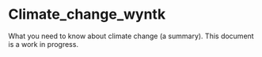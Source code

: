 # Climate_change_wyntk
What you need to know about climate change (a summary). This document is a work in progress.
